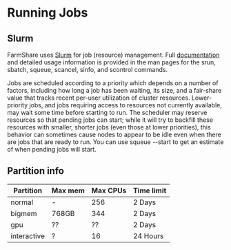 # Running Jobs

## Slurm

FarmShare uses [Slurm](https://slurm.schedmd.com/) for job (resource) management. Full [documentation](https://slurm.schedmd.com/documentation.html) and detailed usage information is provided in the man pages for the srun, sbatch, squeue, scancel, sinfo, and scontrol commands.

Jobs are scheduled according to a priority which depends on a number of factors, including how long a job has been waiting, its size, and a fair-share value that tracks recent per-user utilization of cluster resources. Lower-priority jobs, and jobs requiring access to resources not currently available, may wait some time before starting to run. The scheduler may reserve resources so that pending jobs can start; while it will try to backfill these resources with smaller, shorter jobs (even those at lower priorities), this behavior can sometimes cause nodes to appear to be idle even when there are jobs that are ready to run. You can use squeue --start to get an estimate of when pending jobs will start.

## Partition info

| Partition   | Max mem | Max CPUs | Time limit |
|-------------|---------|----------|------------|
| normal      | -       | 256      | 2 Days     |
| bigmem      | 768GB   | 344      | 2 Days     |
| gpu         | ??      | ??       | 2 Days     |
| interactive | ?       | 16       | 24 Hours   |

